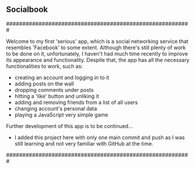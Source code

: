 ## Socialbook 

#########################################################

Welcome to my first 'serious' app, which is a social networking service that resembles 'Facebook' to some extent.
Although there's still plenty of work to be done on it, unfortunately, I haven't had much time recently to improve
its appearance and functionality. Despite that, the app has all the necessary functionalities to work, such as:

- creating an account and logging in to it
- adding posts on the wall
- dropping comments under posts
- hitting a 'like' button and unliking it
- adding and removing friends from a list of all users
- changing account's personal data
- playing a JavaScript very simple game

Further development of this app is to be continued...

- I added this project here with only one main commit and push as I was still learning and not very familiar with GitHub at the time.

#########################################################